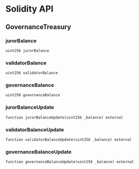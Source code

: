 # Solidity API

## GovernanceTreasury

### jurorBalance

```solidity
uint256 jurorBalance
```

### validatorBalance

```solidity
uint256 validatorBalance
```

### governanceBalance

```solidity
uint256 governanceBalance
```

### jurorBalanceUpdate

```solidity
function jurorBalanceUpdate(uint256 _balance) external
```

### validatorBalanceUpdate

```solidity
function validatorBalanceUpdate(uint256 _balance) external
```

### governanceBalanceUpdate

```solidity
function governanceBalanceUpdate(uint256 _balance) external
```

